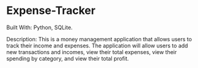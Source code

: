 # Expense-Tracker

Built With: Python, SQLite.

Description: This is a money management application that allows users to track their income and expenses. The application will allow users to add new transactions and incomes, view their total expenses, view their spending by category, and view their total profit.
